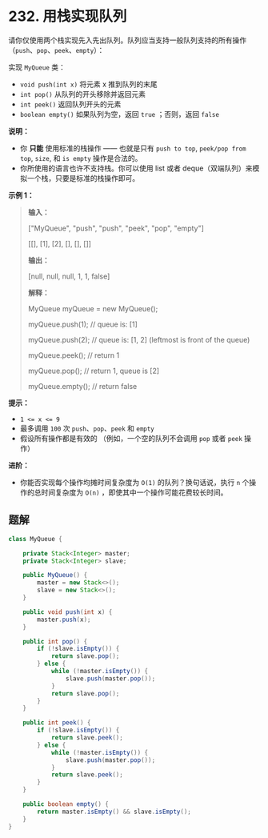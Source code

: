 # 232. 用栈实现队列

请你仅使用两个栈实现先入先出队列。队列应当支持一般队列支持的所有操作（`push`、`pop`、`peek`、`empty`）：

实现 `MyQueue` 类：

*   `void push(int x)` 将元素 x 推到队列的末尾
*   `int pop()` 从队列的开头移除并返回元素
*   `int peek()` 返回队列开头的元素
*   `boolean empty()` 如果队列为空，返回 `true` ；否则，返回 `false`

**说明：**

*   你 **只能**  使用标准的栈操作 —— 也就是只有 `push to top`, `peek/pop from top`, `size`, 和 `is empty` 操作是合法的。
*   你所使用的语言也许不支持栈。你可以使用 list 或者 deque（双端队列）来模拟一个栈，只要是标准的栈操作即可。

**示例 1：**

> **输入：**
> 
> \["MyQueue", "push", "push", "peek", "pop", "empty"]
> 
> \[\[], \[1], \[2], \[], \[], \[]]
> 
> **输出：**
> 
> \[null, null, null, 1, 1, false]
>
> **解释：**
> 
> MyQueue myQueue = new MyQueue\(\);
> 
> myQueue\.push\(1\); // queue is: \[1]
> 
> myQueue\.push\(2\); // queue is: \[1, 2] \(leftmost is front of the queue\)
> 
> myQueue\.peek\(\); // return 1
> 
> myQueue\.pop\(\); // return 1, queue is \[2]
> 
> myQueue\.empty\(\); // return false

**提示：**

*   `1 <= x <= 9`
*   最多调用 `100` 次 `push`、`pop`、`peek` 和 `empty`
*   假设所有操作都是有效的 （例如，一个空的队列不会调用 `pop` 或者 `peek` 操作）

**进阶：**

*   你能否实现每个操作均摊时间复杂度为 `O(1)` 的队列？换句话说，执行 `n` 个操作的总时间复杂度为 `O(n)` ，即使其中一个操作可能花费较长时间。

## 题解

```java
class MyQueue {

    private Stack<Integer> master;
    private Stack<Integer> slave;

    public MyQueue() {
        master = new Stack<>();
        slave = new Stack<>();
    }

    public void push(int x) {
        master.push(x);
    }

    public int pop() {
        if (!slave.isEmpty()) {
            return slave.pop();
        } else {
            while (!master.isEmpty()) {
                slave.push(master.pop());
            }
            return slave.pop();
        }
    }

    public int peek() {
        if (!slave.isEmpty()) {
            return slave.peek();
        } else {
            while (!master.isEmpty()) {
                slave.push(master.pop());
            }
            return slave.peek();
        }
    }

    public boolean empty() {
        return master.isEmpty() && slave.isEmpty();
    }
}
```